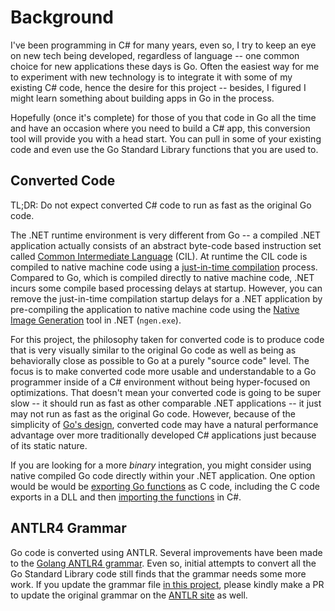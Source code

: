# Background

I've been programming in C# for many years, even so, I try to keep an eye on new tech being developed, regardless of language -- one common choice for new applications these days is Go. Often the easiest way for me to experiment with new technology is to integrate it with some of my existing C# code, hence the desire for this project -- besides, I figured I might learn something about building apps in Go in the process.

Hopefully (once it's complete) for those of you that code in Go all the time and have an occasion where you need to build a C# app, this conversion tool will provide you with a head start. You can pull in some of your existing code and even use the Go Standard Library functions that you are used to.

## Converted Code

TL;DR: Do not expect converted C# code to run as fast as the original Go code.

The .NET runtime environment is very different from Go -- a compiled .NET application actually consists of an abstract byte-code based instruction set called [Common Intermediate Language](https://en.wikipedia.org/wiki/Common_Intermediate_Language) (CIL). At runtime the CIL code is compiled to native machine code using a [just-in-time compilation](https://en.wikipedia.org/wiki/Just-in-time_compilation) process. Compared to Go, which is compiled directly to native machine code, .NET incurs some compile based processing delays at startup. However, you can remove the just-in-time compilation startup delays for a .NET application by pre-compiling the application to native machine code using the [Native Image Generation](https://docs.microsoft.com/en-us/dotnet/framework/tools/ngen-exe-native-image-generator) tool in .NET (`ngen.exe`).

For this project, the philosophy taken for converted code is to produce code that is very visually similar to the original Go code as well as being as behaviorally close as possible to Go at a purely "source code" level. The focus is to make converted code more usable and understandable to a Go programmer inside of a C# environment without being hyper-focused on optimizations. That doesn't mean your converted code is going to be super slow -- it should run as fast as other comparable .NET applications -- it just may not run as fast as the original Go code. However, because of the simplicity of [Go's design](https://talks.golang.org/2012/splash.slide), converted code may have a natural performance advantage over more traditionally developed C# applications just because of its static nature.

If you are looking for a more _binary_ integration, you might consider using native compiled Go code directly within your .NET application. One option would be would be [exporting Go functions](https://golang.org/cmd/cgo/#hdr-C_references_to_Go) as C code, including the C code exports in a DLL and then [importing the functions](https://msdn.microsoft.com/en-us/library/system.runtime.interopservices.dllimportattribute%28v=vs.110%29.aspx) in C#.

## ANTLR4 Grammar

Go code is converted using ANTLR. Several improvements have been made to the [Golang ANTLR4 grammar](https://github.com/antlr/grammars-v4/tree/master/golang). Even so, initial attempts to convert all the Go Standard Library code still finds that the grammar needs some more work. If you update the grammar file [in this project](https://github.com/GridProtectionAlliance/go2cs/tree/master/src/go2cs/Parser), please kindly make a PR to update the original grammar on the [ANTLR site](https://github.com/antlr/grammars-v4) as well.
